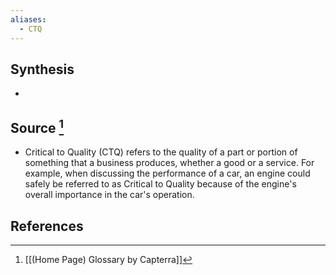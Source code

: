 ```yaml
---
aliases:
  - CTQ
---
```

## Synthesis
- 
## Source [^1]
- Critical to Quality (CTQ) refers to the quality of a part or portion of something that a business produces, whether a good or a service. For example, when discussing the performance of a car, an engine could safely be referred to as Critical to Quality because of the engine's overall importance in the car's operation.
## References

[^1]: [[(Home Page) Glossary by Capterra]]